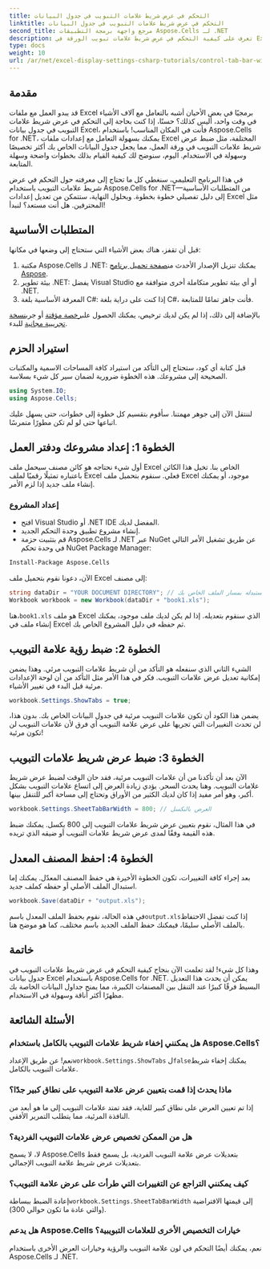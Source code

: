 ```yaml
---
title: التحكم في عرض شريط علامات التبويب في جدول البيانات
linktitle: التحكم في عرض شريط علامات التبويب في جدول البيانات
second_title: مرجع واجهة برمجة التطبيقات Aspose.Cells لـ .NET
description: تعرف على كيفية التحكم في عرض شريط علامات تبويب الورقة في Excel باستخدام Aspose.Cells for .NET من خلال هذا البرنامج التعليمي خطوة بخطوة. قم بتخصيص ملفات Excel بكفاءة.
type: docs
weight: 10
url: /ar/net/excel-display-settings-csharp-tutorials/control-tab-bar-width-of-spreadsheet/
---
```

## مقدمة

قد يبدو العمل مع ملفات Excel برمجيًا في بعض الأحيان أشبه بالتعامل مع آلاف الأشياء في وقت واحد، أليس كذلك؟ حسنًا، إذا كنت بحاجة إلى التحكم في عرض شريط علامات التبويب في جدول بيانات Excel، فأنت في المكان المناسب! باستخدام Aspose.Cells for .NET، يمكنك بسهولة التعامل مع إعدادات ملفات Excel المختلفة، مثل ضبط عرض شريط علامات التبويب في ورقة العمل، مما يجعل جدول البيانات الخاص بك أكثر تخصيصًا وسهولة في الاستخدام. اليوم، سنوضح لك كيفية القيام بذلك بخطوات واضحة وسهلة المتابعة.

في هذا البرنامج التعليمي، سنغطي كل ما تحتاج إلى معرفته حول التحكم في عرض شريط علامات التبويب باستخدام Aspose.Cells for .NET—من المتطلبات الأساسية إلى دليل تفصيلي خطوة بخطوة. وبحلول النهاية، ستتمكن من تعديل إعدادات Excel مثل المحترفين. هل أنت مستعد؟ لنبدأ!

## المتطلبات الأساسية

قبل أن تقفز، هناك بعض الأشياء التي ستحتاج إلى وضعها في مكانها:

1.  مكتبة Aspose.Cells لـ .NET: يمكنك تنزيل الإصدار الأحدث من[صفحة تحميل برنامج Aspose](https://releases.aspose.com/cells/net/).
2. بيئة تطوير .NET: يفضل Visual Studio أو أي بيئة تطوير متكاملة أخرى متوافقة مع .NET.
3. المعرفة الأساسية بلغة C#: إذا كنت على دراية بلغة C#، فأنت جاهز تمامًا للمتابعة.

 بالإضافة إلى ذلك، إذا لم يكن لديك ترخيص، يمكنك الحصول على[رخصة مؤقتة](https://purchase.aspose.com/temporary-license/) أو جرب[نسخة تجريبية مجانية](https://releases.aspose.com/) للبدء.

## استيراد الحزم

قبل كتابة أي كود، ستحتاج إلى التأكد من استيراد كافة المساحات الاسمية والمكتبات الصحيحة إلى مشروعك. هذه الخطوة ضرورية لضمان سير كل شيء بسلاسة.

```csharp
using System.IO;
using Aspose.Cells;
```

لننتقل الآن إلى جوهر مهمتنا. سأقوم بتقسيم كل خطوة إلى خطوات، حتى يسهل عليك اتباعها حتى لو لم تكن مطورًا متمرسًا.

## الخطوة 1: إعداد مشروعك ودفتر العمل

أول شيء نحتاجه هو كائن مصنف سيحمل ملف Excel الخاص بنا. تخيل هذا الكائن باعتباره تمثيلًا رقميًا لملف Excel فعلي. سنقوم بتحميل ملف Excel موجود، أو يمكنك إنشاء ملف جديد إذا لزم الأمر.

### إعداد المشروع

- افتح Visual Studio أو .NET IDE المفضل لديك.
- إنشاء مشروع تطبيق وحدة التحكم الجديد.
- قم بتثبيت حزمة Aspose.Cells لـ .NET عبر NuGet عن طريق تشغيل الأمر التالي في وحدة تحكم NuGet Package Manager:

```bash
Install-Package Aspose.Cells
```

الآن، دعونا نقوم بتحميل ملف Excel إلى مصنف:

```csharp
string dataDir = "YOUR DOCUMENT DIRECTORY"; // استبدله بمسار الملف الخاص بك
Workbook workbook = new Workbook(dataDir + "book1.xls"); 
```

 هنا،`book1.xls` هو ملف Excel الذي سنقوم بتعديله. إذا لم يكن لديك ملف موجود، يمكنك إنشاء ملف في Excel ثم حفظه في دليل المشروع الخاص بك.

## الخطوة 2: ضبط رؤية علامة التبويب

الشيء الثاني الذي سنفعله هو التأكد من أن شريط علامات التبويب مرئي. وهذا يضمن إمكانية تعديل عرض علامات التبويب. فكر في هذا الأمر مثل التأكد من أن لوحة الإعدادات مرئية قبل البدء في تغيير الأشياء.

```csharp
workbook.Settings.ShowTabs = true;
```

يضمن هذا الكود أن تكون علامات التبويب مرئية في جدول البيانات الخاص بك. بدون هذا، لن تحدث التغييرات التي تجريها على عرض علامة التبويب أي فرق لأن علامات التبويب لن تكون مرئية!

## الخطوة 3: ضبط عرض شريط علامات التبويب

الآن بعد أن تأكدنا من أن علامات التبويب مرئية، فقد حان الوقت لضبط عرض شريط علامات التبويب. وهنا يحدث السحر. يؤدي زيادة العرض إلى اتساع علامات التبويب بشكل أكبر، وهو أمر مفيد إذا كان لديك الكثير من الأوراق وتحتاج إلى مساحة أكبر للتنقل بينها.

```csharp
workbook.Settings.SheetTabBarWidth = 800; // العرض بالبكسل
```

في هذا المثال، نقوم بتعيين عرض شريط علامات التبويب إلى 800 بكسل. يمكنك ضبط هذه القيمة وفقًا لمدى عرض شريط علامات التبويب أو ضيقه الذي تريده.

## الخطوة 4: احفظ المصنف المعدل

بعد إجراء كافة التغييرات، تكون الخطوة الأخيرة هي حفظ المصنف المعدّل. يمكنك إما استبدال الملف الأصلي أو حفظه كملف جديد.

```csharp
workbook.Save(dataDir + "output.xls");
```

 في هذه الحالة، نقوم بحفظ الملف المعدل باسم`output.xls`إذا كنت تفضل الاحتفاظ بالملف الأصلي سليمًا، فيمكنك حفظ الملف الجديد باسم مختلف، كما هو موضح هنا.

## خاتمة

وهذا كل شيء! لقد تعلمت الآن بنجاح كيفية التحكم في عرض شريط علامات التبويب في جدول بيانات Excel باستخدام Aspose.Cells for .NET. يمكن أن يحدث هذا التعديل البسيط فرقًا كبيرًا عند التنقل بين المصنفات الكبيرة، مما يمنح جداول البيانات الخاصة بك مظهرًا أكثر أناقة وسهولة في الاستخدام.

## الأسئلة الشائعة

### هل يمكنني إخفاء شريط علامات التبويب بالكامل باستخدام Aspose.Cells؟
 نعم! عن طريق الإعداد`workbook.Settings.ShowTabs` ل`false`يمكنك إخفاء شريط علامات التبويب بالكامل.

### ماذا يحدث إذا قمت بتعيين عرض علامة التبويب على نطاق كبير جدًا؟
إذا تم تعيين العرض على نطاق كبير للغاية، فقد تمتد علامات التبويب إلى ما هو أبعد من النافذة المرئية، مما يتطلب التمرير الأفقي.

### هل من الممكن تخصيص عرض علامات التبويب الفردية؟
لا، لا يسمح Aspose.Cells بتعديلات عرض علامة التبويب الفردية، بل يسمح فقط بتعديلات عرض شريط علامة التبويب الإجمالي.

### كيف يمكنني التراجع عن التغييرات التي طرأت على عرض علامة التبويب؟
 إعادة الضبط ببساطة`workbook.Settings.SheetTabBarWidth` إلى قيمتها الافتراضية (والتي عادة ما تكون حوالي 300).

### هل يدعم Aspose.Cells خيارات التخصيص الأخرى للعلامات التبويبية؟
نعم، يمكنك أيضًا التحكم في لون علامة التبويب والرؤية وخيارات العرض الأخرى باستخدام Aspose.Cells لـ .NET.